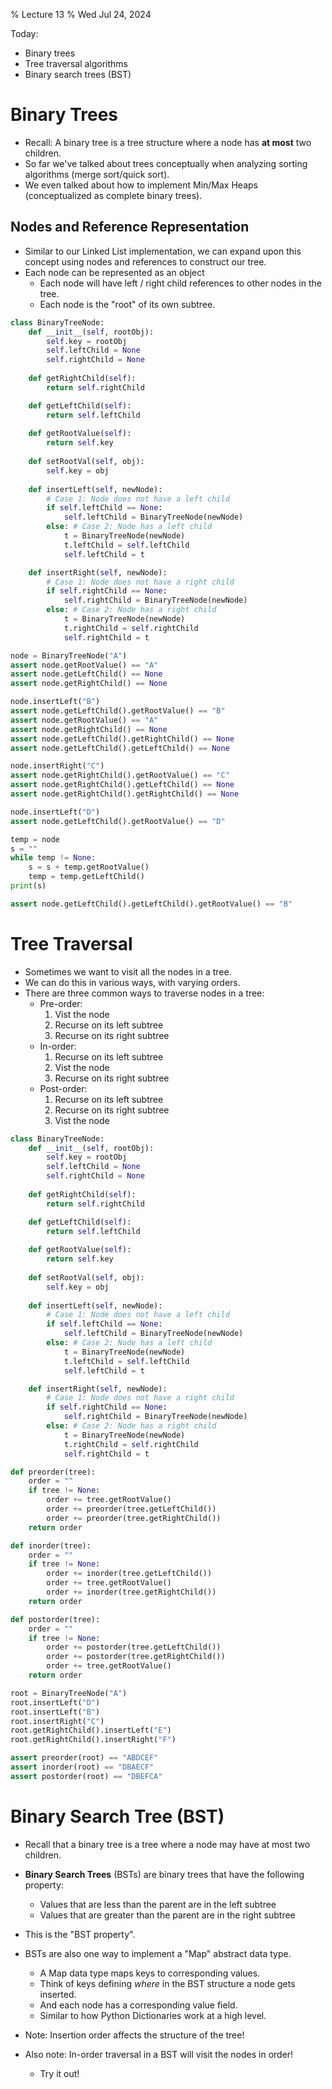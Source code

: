 % Lecture 13
% Wed Jul 24, 2024

Today:

* Binary trees
* Tree traversal algorithms
* Binary search trees (BST)

# Binary Trees

* Recall: A binary tree is a tree structure where a node has __at most__ two children.
* So far we've talked about trees conceptually when analyzing sorting algorithms (merge sort/quick sort).
* We even talked about how to implement Min/Max Heaps (conceptualized as complete binary trees).

## Nodes and Reference Representation

* Similar to our Linked List implementation, we can expand upon this concept using nodes and references to construct our tree.
* Each node can be represented as an object
    - Each node will have left / right child references to other nodes in the tree.
    - Each node is the "root" of its own subtree.

```python {"id":"01J3K4XZ3WCAZMYCTMKJ5AACDC"}
class BinaryTreeNode:
    def __init__(self, rootObj):
        self.key = rootObj
        self.leftChild = None
        self.rightChild = None
    
    def getRightChild(self):
        return self.rightChild

    def getLeftChild(self):
        return self.leftChild
    
    def getRootValue(self):
        return self.key
    
    def setRootVal(self, obj):
        self.key = obj
    
    def insertLeft(self, newNode):
        # Case 1: Node does not have a left child
        if self.leftChild == None:
            self.leftChild = BinaryTreeNode(newNode)
        else: # Case 2: Node has a left child
            t = BinaryTreeNode(newNode)
            t.leftChild = self.leftChild
            self.leftChild = t

    def insertRight(self, newNode):
        # Case 1: Node does not have a right child
        if self.rightChild == None:
            self.rightChild = BinaryTreeNode(newNode)
        else: # Case 2: Node has a right child
            t = BinaryTreeNode(newNode)
            t.rightChild = self.rightChild
            self.rightChild = t

node = BinaryTreeNode("A")
assert node.getRootValue() == "A"
assert node.getLeftChild() == None
assert node.getRightChild() == None

node.insertLeft("B")
assert node.getLeftChild().getRootValue() == "B"
assert node.getRootValue() == "A"
assert node.getRightChild() == None
assert node.getLeftChild().getRightChild() == None
assert node.getLeftChild().getLeftChild() == None

node.insertRight("C")
assert node.getRightChild().getRootValue() == "C"
assert node.getRightChild().getLeftChild() == None
assert node.getRightChild().getRightChild() == None

node.insertLeft("D")
assert node.getLeftChild().getRootValue() == "D"

temp = node
s = ""
while temp != None:
    s = s + temp.getRootValue()
    temp = temp.getLeftChild()
print(s)

assert node.getLeftChild().getLeftChild().getRootValue() == "B"

```

# Tree Traversal

* Sometimes we want to visit all the nodes in a tree.
* We can do this in various ways, with varying orders.
* There are three common ways to traverse nodes in a tree:
    - Pre-order:
        1. Vist the node
        2. Recurse on its left subtree
        3. Recurse on its right subtree
    - In-order:
        1. Recurse on its left subtree
        2. Vist the node
        3. Recurse on its right subtree
    - Post-order:
        1. Recurse on its left subtree
        2. Recurse on its right subtree
        3. Vist the node

```python {"id":"01J3K6ZNRJD5ZJFZX7P4ADCWMF"}
class BinaryTreeNode:
    def __init__(self, rootObj):
        self.key = rootObj
        self.leftChild = None
        self.rightChild = None
    
    def getRightChild(self):
        return self.rightChild

    def getLeftChild(self):
        return self.leftChild
    
    def getRootValue(self):
        return self.key
    
    def setRootVal(self, obj):
        self.key = obj
    
    def insertLeft(self, newNode):
        # Case 1: Node does not have a left child
        if self.leftChild == None:
            self.leftChild = BinaryTreeNode(newNode)
        else: # Case 2: Node has a left child
            t = BinaryTreeNode(newNode)
            t.leftChild = self.leftChild
            self.leftChild = t

    def insertRight(self, newNode):
        # Case 1: Node does not have a right child
        if self.rightChild == None:
            self.rightChild = BinaryTreeNode(newNode)
        else: # Case 2: Node has a right child
            t = BinaryTreeNode(newNode)
            t.rightChild = self.rightChild
            self.rightChild = t

def preorder(tree):
    order = ""
    if tree != None:
        order += tree.getRootValue()
        order += preorder(tree.getLeftChild())
        order += preorder(tree.getRightChild())
    return order

def inorder(tree):
    order = ""
    if tree != None:
        order += inorder(tree.getLeftChild())
        order += tree.getRootValue()
        order += inorder(tree.getRightChild())
    return order

def postorder(tree):
    order = ""
    if tree != None:
        order += postorder(tree.getLeftChild())
        order += postorder(tree.getRightChild())
        order += tree.getRootValue()
    return order

root = BinaryTreeNode("A")
root.insertLeft("D")
root.insertLeft("B")
root.insertRight("C")
root.getRightChild().insertLeft("E")
root.getRightChild().insertRight("F")

assert preorder(root) == "ABDCEF"
assert inorder(root) == "DBAECF"
assert postorder(root) == "DBEFCA"
```

# Binary Search Tree (BST)

* Recall that a binary tree is a tree where a node may have at most two children.
* **Binary Search Trees** (BSTs) are binary trees that have the following property:
    - Values that are less than the parent are in the left subtree
    - Values that are greater than the parent are in the right subtree
* This is the "BST property".

* BSTs are also one way to implement a "Map" abstract data type.
    - A Map data type maps keys to corresponding values.
    - Think of keys defining _where_ in the BST structure a node gets inserted.
    - And each node has a corresponding value field.
    - Similar to how Python Dictionaries work at a high level.

* Note: Insertion order affects the structure of the tree!
* Also note: In-order traversal in a BST will visit the nodes in order!
    - Try it out!